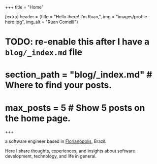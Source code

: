 +++
title = "Home"

[extra]
header = {title = "Hello there! I'm Ruan,", img = "images/profile-hero.jpg", img_alt = "Ruan Comelli"}
# TODO: re-enable this after I have a `blog/_index.md` file
# section_path = "blog/_index.md"  # Where to find your posts.
# max_posts = 5  # Show 5 posts on the home page.
+++

a software engineer based in [Florianópolis](https://en.wikipedia.org/wiki/Florian%C3%B3polis), Brazil.

Here I share thoughts, experiences, and insights about software development, technology, and life in general.
